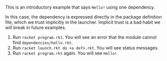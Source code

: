 This is an introductory example that says `Hello!` using one dependency.

In this case, the dependency is expressed directly in the package
definition file, which we trust implicitly in the launcher. Implicit
trust is a bad habit we will break in future examples.

1. Run `racket program.rkt`. You will see an error that the module cannot find `dependencies/hello.rkt`.
2. Run `racket launch.rkt do +a defn.rkt`. You will see status messages.
3. Run `racket program.rkt` again. You will see `Hello!`
